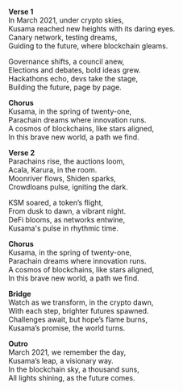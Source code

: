 **Verse 1**  
In March 2021, under crypto skies,  
Kusama reached new heights with its daring eyes.  
Canary network, testing dreams,  
Guiding to the future, where blockchain gleams.  

Governance shifts, a council anew,  
Elections and debates, bold ideas grew.  
Hackathons echo, devs take the stage,  
Building the future, page by page.  

**Chorus**  
Kusama, in the spring of twenty-one,  
Parachain dreams where innovation runs.  
A cosmos of blockchains, like stars aligned,  
In this brave new world, a path we find.  

**Verse 2**  
Parachains rise, the auctions loom,  
Acala, Karura, in the room.  
Moonriver flows, Shiden sparks,  
Crowdloans pulse, igniting the dark.  

KSM soared, a token’s flight,  
From dusk to dawn, a vibrant night.  
DeFi blooms, as networks entwine,  
Kusama's pulse in rhythmic time.  

**Chorus**  
Kusama, in the spring of twenty-one,  
Parachain dreams where innovation runs.  
A cosmos of blockchains, like stars aligned,  
In this brave new world, a path we find.  

**Bridge**  
Watch as we transform, in the crypto dawn,  
With each step, brighter futures spawned.  
Challenges await, but hope’s flame burns,  
Kusama’s promise, the world turns.  

**Outro**  
March 2021, we remember the day,  
Kusama’s leap, a visionary way.  
In the blockchain sky, a thousand suns,  
All lights shining, as the future comes.  